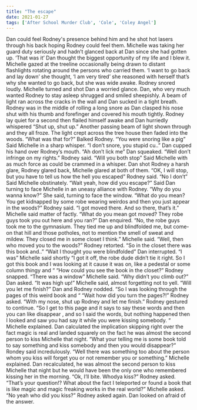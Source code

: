 ```yaml
---
title: "The escape"
date: 2021-01-27
tags: ['After School Murder Club', 'Cole', 'Coley Angel']
---
```


Dan could feel Rodney's presence behind him and he shot hot lasers through his back hoping Rodney could feel them. Michelle was taking her guard duty seriously and hadn’t glanced back at Dan since she had gotten up. ‘That was it’ Dan thought the biggest opportunity of my life and I blew it. Michelle gazed at the treeline occasionally being drawn to distant flashlights rotating around the persons who carried them. ‘I want to go back and lay down’ she thought, ‘I am very tired’ she reasoned with herself that’s why she wanted to go back, but she was wide awake. Rodney snored loudly. Michelle turned and shot Dan a worried glance. Dan, who very much wanted Rodney to stay asleep shrugged and smiled sheepishly. A beam of light ran across the cracks in the wall and Dan sucked in a tight breath. Rodney was in the middle of rolling a long snore as Dan clasped his nose shut with his thumb and forefinger and covered his mouth tightly. Rodney lay quiet for a second then flailed himself awake and Dan hurriedly whispered “Shut up, shut up.” Another passing beam of light shown through and they all froze. The light crept across the tree house then faded into the woods. “What was that for?” Balked Rodney. “You were snoring like a pig” Said Michelle in a sharp whisper. “I don’t snore, you stupid cu..” Dan cupped his hand over Rodney’s mouth. “Ah don’t lick me” Dan squeaked. “Well don’t infringe on my rights.” Rodney said. “Will you both stop” Said Michelle with as much force as could be crammed in a whisper. Dan shot Rodney a harsh glare, Rodney glared back, Michelle glared at both of them. “OK, I will stop, but you have to tell us how the hell you escaped” Rodney said. “No I don’t” Said Michelle obstinately. “Wait yeah, how did you escape?” Said Dan turning to face Michelle in an uneasy alliance with Rodney. “Why do you wanna know?” She said, turning to face the window. “What do you mean? You get kidnapped by some robe wearing weirdos and then you just appear in the woods?” Rodney said. “I got moved there. And so there, that’s it.” Michelle said matter of factly. “What do you mean got moved? They robe guys took you out here and you ran?” Dan enquired. “No, the robe guys took me to the gymnasium. They tied me up and blindfolded me, but come-on that hill and those potholes, not to mention the smell of sweat and mildew. They closed me in some closet I think.” Michelle said. “Well, then who moved you to the woods?” Rodney retorted. “So in the closet there was this book and..” “Wait I thought you were blindfolded” Dan interrupted. “I was” Michelle said shortly “I got it off, the robe dude didn’t tie it right. So I got this book and I was looking at it cause it was on, like a pedestal or some column thingy and “ “How could you see the book in the closet?” Rodney snapped. “There was a window” Michelle said. “Why didn’t you climb out?” Dan asked. “It was high up!” Michelle said, almost forgetting not to yell. “Will you let me finish?” Dan and Rodney nodded. “So I was looking through the pages of this weird book and “ “Wait how did you turn the pages?!” Rodney asked. “With my nose, shut up Rodney and let me finish.” Rodney gestured to continue. “So I get to this page and it says to say these words and then you can like disappear , and so I said the words, but nothing happened then I looked and saw you had say it while you were kissing somebody. “ Michelle explained. Dan calculated the implication skipping right over the fact magic is real and landed squarely on the fact he was almost the second person to kiss Michelle that night. “What your telling me is some book told to say something and kiss somebody and then you would disappear?” Rondey said incredulously. “Well there was something too about the person whom you kiss will forget you or not remember you or something.” Michelle explained. Dan recalculated, he was almost the second person to kiss Michelle that night but he would have been the only one who remembered kissing her in the morning. “Ok, I’ll bite. Whodya kiss?” Rodney asked. “That’s your question!? What about the fact I teleported or found a book that is like magic and magic freaking works in the real world?” Michelle asked. “No yeah who did you kiss?” Rodney asked again. Dan looked on afraid of the answer.
